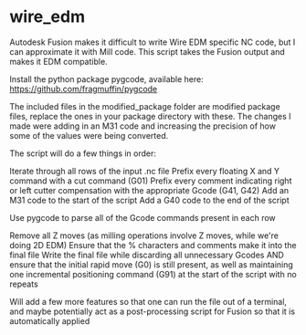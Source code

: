 # wire_edm
Autodesk Fusion makes it difficult to write Wire EDM specific NC code, but I can approximate it with Mill code. This script takes the Fusion output and makes it EDM compatible.

Install the python package pygcode, available here: https://github.com/fragmuffin/pygcode

The included files in the modified_package folder are modified package files, replace the ones in your package directory with these. The changes I made were adding in an M31 code and increasing the precision of how some of the values were being converted.

The script will do a few things in order:

Iterate through all rows of the input .nc file
Prefix every floating X and Y command with a cut command (G01)
Prefix every comment indicating right or left cutter compensation with the appropriate Gcode (G41, G42)
Add an M31 code to the start of the script
Add a G40 code to the end of the script

Use pygcode to parse all of the Gcode commands present in each row

Remove all Z moves (as milling operations involve Z moves, while we're doing 2D EDM)
Ensure that the % characters and comments make it into the final file
Write the final file while discarding all unnecessary Gcodes
AND ensure that the initial rapid move (G0) is still present, as well as maintaining one incremental positioning command (G91) at the start of the script with no repeats

Will add a few more features so that one can run the file out of a terminal, and maybe potentially act as a post-processing script for Fusion so that it is automatically applied
